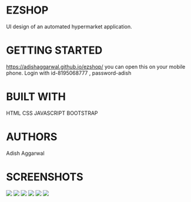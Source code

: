 # EZSHOP
UI design of an automated hypermarket application.

# GETTING STARTED
https://adishaggarwal.github.io/ezshop/
you can open this on your mobile phone.
Login with id-8195068777 , password-adish

# BUILT WITH
HTML
CSS
JAVASCRIPT
BOOTSTRAP


# AUTHORS
Adish Aggarwal

# SCREENSHOTS
![](images/1.JPG)
![](images/2.JPG)
![](images/3.JPG)
![](images/4.JPG)
![](images/5.JPG)
![](images/6.JPG)
